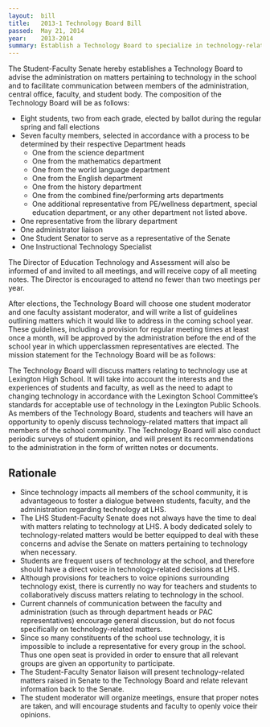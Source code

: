 ```yaml
---  
layout:  bill
title:   2013-1 Technology Board Bill
passed:  May 21, 2014
year:    2013-2014
summary: Establish a Technology Board to specialize in technology-related policy due to the growing role of technology at LHS.
---
```


The Student-Faculty Senate hereby establishes a Technology Board to advise the administration on matters pertaining to technology in the school and to facilitate communication between members of the administration, central office, faculty, and student body. The composition of the Technology Board will be as follows:

* Eight students, two from each grade, elected by ballot during the regular spring and fall elections
* Seven faculty members, selected in accordance with a process to be determined by their respective Department heads
  * One from the science department
  * One from the mathematics department
  * One from the world language department
  * One from the English department
  * One from the history department
  * One from the combined fine/performing arts departments
  * One additional representative from PE/wellness department, special education department, or any other department not listed above.
* One representative from the library department
* One administrator liaison
* One Student Senator to serve as a representative of the Senate
* One Instructional Technology Specialist

The Director of Education Technology and Assessment will also be informed of and invited to all meetings, and will receive copy of all meeting notes. The Director is encouraged to attend no fewer than two meetings per year.

After elections, the Technology Board will choose one student moderator and one faculty assistant moderator, and will write a list of guidelines outlining matters which it would like to address in the coming school year. These guidelines, including a provision for regular meeting times at least once a month, will be approved by the administration before the end of the school year in which upperclassmen representatives are elected. The mission statement for the Technology Board will be as follows:

The Technology Board will discuss matters relating to technology use at Lexington High School. It will take into account the interests and the experiences of students and faculty, as well as the need to adapt to changing technology in accordance with the Lexington School Committee’s standards for acceptable use of technology in the Lexington Public Schools. As members of the Technology Board, students and teachers will have an opportunity to openly discuss technology-related matters that impact all members of the school community. The Technology Board will also conduct periodic surveys of student opinion, and will present its recommendations to the administration in the form of written notes or documents. 


Rationale
---------
* Since technology impacts all members of the school community, it is advantageous to foster a dialogue between students, faculty, and the administration regarding technology at LHS.
* The LHS Student-Faculty Senate does not always have the time to deal with matters relating to technology at LHS. A body dedicated solely to technology-related matters would be better equipped to deal with these concerns and advise the Senate on matters pertaining to technology when necessary.
* Students are frequent users of technology at the school, and therefore should have a direct voice in technology-related decisions at LHS.
* Although provisions for teachers to voice opinions surrounding technology exist, there is currently no way for teachers and students to collaboratively discuss matters relating to technology in the school. 
* Current channels of communication between the faculty and administration (such as through department heads or PAC representatives) encourage general discussion, but do not focus specifically on technology-related matters.
* Since so many constituents of the school use technology, it is impossible to include a representative for every group in the school. Thus one open seat is provided in order to ensure that all relevant groups are given an opportunity to participate.
* The Student-Faculty Senator liaison will present technology-related matters raised in Senate to the Technology Board and  relate relevant information back to the Senate.
* The student moderator will organize meetings, ensure that proper notes are taken, and will encourage students and faculty to openly voice their opinions.
